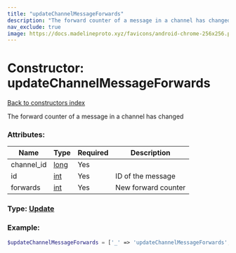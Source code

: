 ```yaml
---
title: "updateChannelMessageForwards"
description: "The forward counter of a message in a channel has changed"
nav_exclude: true
image: https://docs.madelineproto.xyz/favicons/android-chrome-256x256.png
---
```

# Constructor: updateChannelMessageForwards  
[Back to constructors index](/API_docs/constructors/index.md)



The forward counter of a message in a channel has changed

### Attributes:

| Name     |    Type       | Required | Description |
|----------|---------------|----------|-------------|
|channel\_id|[long](/API_docs/types/long.md) | Yes|
|id|[int](/API_docs/types/int.md) | Yes|ID of the message|
|forwards|[int](/API_docs/types/int.md) | Yes|New forward counter|



### Type: [Update](/API_docs/types/Update.md)


### Example:

```php
$updateChannelMessageForwards = ['_' => 'updateChannelMessageForwards', 'channel_id' => long, 'id' => int, 'forwards' => int];
```  
